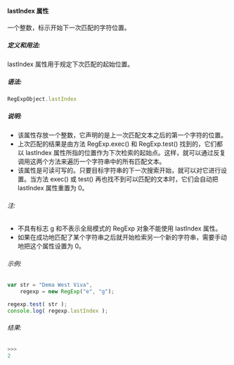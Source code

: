 #### lastIndex 属性

  一个整数，标示开始下一次匹配的字符位置。

##### 定义和用法:

  lastIndex 属性用于规定下次匹配的起始位置。

##### 语法:

  ```javascript
  RegExpObject.lastIndex
  ```

##### 说明:

  - 该属性存放一个整数，它声明的是上一次匹配文本之后的第一个字符的位置。
  - 上次匹配的结果是由方法 RegExp.exec() 和 RegExp.test() 找到的，它们都以 lastIndex 属性所指的位置作为下次检索的起始点。这样，就可以通过反复调用这两个方法来遍历一个字符串中的所有匹配文本。
  - 该属性是可读可写的。只要目标字符串的下一次搜索开始，就可以对它进行设置。当方法 exec() 或 test() 再也找不到可以匹配的文本时，它们会自动把 lastIndex 属性重置为 0。

###### 注:

  - 不具有标志 g 和不表示全局模式的 RegExp 对象不能使用 lastIndex 属性。
  - 如果在成功地匹配了某个字符串之后就开始检索另一个新的字符串，需要手动地把这个属性设置为 0。

###### 示例:

  ```javascript
  var str = "Dema West Viva",
      regexp = new RegExp("e", "g");
  
  regexp.test( str );
  console.log( regexp.lastIndex );
  ```

###### 结果:

  ```javascript
  >>>
  2
  ```
